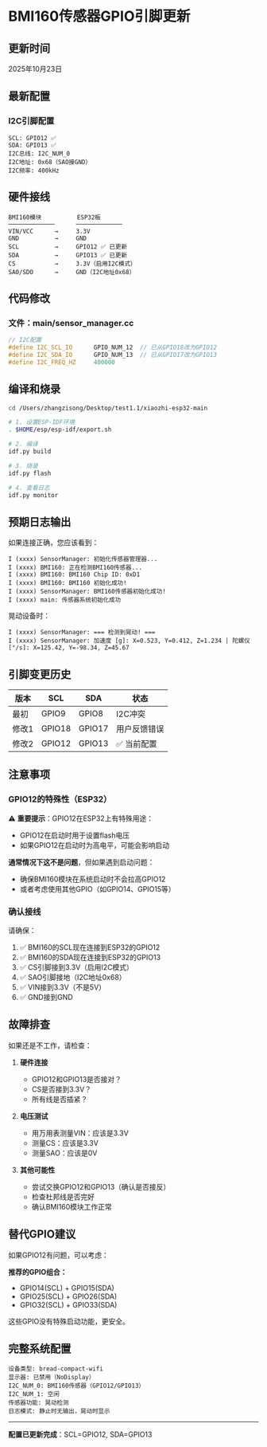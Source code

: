 # BMI160传感器GPIO引脚更新

## 更新时间
2025年10月23日

## 最新配置

### I2C引脚配置
```
SCL: GPIO12 ✅
SDA: GPIO13 ✅
I2C总线: I2C_NUM_0
I2C地址: 0x68（SAO接GND）
I2C频率: 400kHz
```

## 硬件接线

```
BMI160模块          ESP32板
─────────────      ─────────────
VIN/VCC      →     3.3V
GND          →     GND
SCL          →     GPIO12 ✅ 已更新
SDA          →     GPIO13 ✅ 已更新
CS           →     3.3V（启用I2C模式）
SAO/SDO      →     GND（I2C地址0x68）
```

## 代码修改

### 文件：main/sensor_manager.cc

```cpp
// I2C配置
#define I2C_SCL_IO      GPIO_NUM_12  // 已从GPIO18改为GPIO12
#define I2C_SDA_IO      GPIO_NUM_13  // 已从GPIO17改为GPIO13
#define I2C_FREQ_HZ     400000
```

## 编译和烧录

```bash
cd /Users/zhangzisong/Desktop/test1.1/xiaozhi-esp32-main

# 1. 设置ESP-IDF环境
. $HOME/esp/esp-idf/export.sh

# 2. 编译
idf.py build

# 3. 烧录
idf.py flash

# 4. 查看日志
idf.py monitor
```

## 预期日志输出

如果连接正确，您应该看到：

```
I (xxxx) SensorManager: 初始化传感器管理器...
I (xxxx) BMI160: 正在检测BMI160传感器...
I (xxxx) BMI160: BMI160 Chip ID: 0xD1
I (xxxx) BMI160: BMI160 初始化成功!
I (xxxx) SensorManager: BMI160传感器初始化成功!
I (xxxx) main: 传感器系统初始化成功
```

晃动设备时：
```
I (xxxx) SensorManager: === 检测到晃动! ===
I (xxxx) SensorManager: 加速度 [g]: X=0.523, Y=0.412, Z=1.234 | 陀螺仪 [°/s]: X=125.42, Y=-98.34, Z=45.67
```

## 引脚变更历史

| 版本 | SCL | SDA | 状态 |
|------|-----|-----|------|
| 最初 | GPIO9 | GPIO8 | I2C冲突 |
| 修改1 | GPIO18 | GPIO17 | 用户反馈错误 |
| 修改2 | GPIO12 | GPIO13 | ✅ 当前配置 |

## 注意事项

### GPIO12的特殊性（ESP32）

⚠️ **重要提示**：GPIO12在ESP32上有特殊用途：
- GPIO12在启动时用于设置flash电压
- 如果GPIO12在启动时为高电平，可能会影响启动

**通常情况下这不是问题**，但如果遇到启动问题：
- 确保BMI160模块在系统启动时不会拉高GPIO12
- 或者考虑使用其他GPIO（如GPIO14、GPIO15等）

### 确认接线

请确保：
1. ✅ BMI160的SCL现在连接到ESP32的GPIO12
2. ✅ BMI160的SDA现在连接到ESP32的GPIO13
3. ✅ CS引脚接到3.3V（启用I2C模式）
4. ✅ SAO引脚接地（I2C地址0x68）
5. ✅ VIN接到3.3V（不是5V）
6. ✅ GND接到GND

## 故障排查

如果还是不工作，请检查：

1. **硬件连接**
   - GPIO12和GPIO13是否接对？
   - CS是否接到3.3V？
   - 所有线是否插紧？

2. **电压测试**
   - 用万用表测量VIN：应该是3.3V
   - 测量CS：应该是3.3V
   - 测量SAO：应该是0V

3. **其他可能性**
   - 尝试交换GPIO12和GPIO13（确认是否接反）
   - 检查杜邦线是否完好
   - 确认BMI160模块工作正常

## 替代GPIO建议

如果GPIO12有问题，可以考虑：

**推荐的GPIO组合：**
- GPIO14(SCL) + GPIO15(SDA)
- GPIO25(SCL) + GPIO26(SDA)
- GPIO32(SCL) + GPIO33(SDA)

这些GPIO没有特殊启动功能，更安全。

## 完整系统配置

```
设备类型: bread-compact-wifi
显示器: 已禁用（NoDisplay）
I2C_NUM_0: BMI160传感器（GPIO12/GPIO13）
I2C_NUM_1: 空闲
传感器功能: 晃动检测
日志模式: 静止时无输出，晃动时显示
```

---

**配置已更新完成**：SCL=GPIO12, SDA=GPIO13

